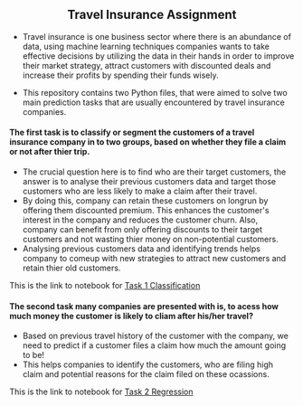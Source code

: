 <h2><center>Travel Insurance Assignment</center></h2>

- Travel insurance is one business sector where there is an abundance of data, using machine 
learning techniques companies wants to take effective decisions by utilizing the data in their 
hands in order to improve their market strategy, attract customers with discounted deals and 
increase their profits by spending their funds wisely.

- This repository contains two Python files, that were aimed to solve two main prediction tasks that are usually encountered by travel insurance companies.
#### The first task is to classify or segment the customers of a travel insurance company in to two groups, based on whether they file a claim or not after thier trip.
  <ul>
  <li>The crucial question here is to find    who are their target customers, the answer is to analyse their previous customers data and target those customers who are less likely to make a claim after their travel.</li>
  <li>By doing this, company can retain these customers on longrun by offering them discounted premium. This enhances the customer's interest in the company and reduces the customer churn. Also, company can benefit from only offering discounts to their target customers and not wasting thier money on non-potential customers. </li>
  <li>Analysing previous customers data and identifying trends helps company to comeup with new strategies to attract new customers and retain thier old customers.</li> 
</ul>
  
This is the link to notebook for [Task 1 Classification](https://github.com/Jhansi-27/Projects-Machinelearning-DeepLearning/blob/main/MachineLearning(Python)/Insurance%20Claim%20Prediction/Classification_Insurance_Claim.ipynb)
  
 #### The second task many companies are presented with is, to acess how much money the customer is likely to cliam after his/her travel?
  <ul>
  <li>Based on previous travel history of the customer with the company, we need to predict if a customer files a claim how much the amount going to be!</li>
  <li>This helps companies to identify the customers, who are filing high claim and potential reasons for the claim filed on these ocassions.</li>
  </ul>
  
This is the link to notebook for [Task 2 Regression](https://github.com/Jhansi-27/Projects-Machinelearning-DeepLearning/blob/main/MachineLearning(Python)/Insurance%20Claim%20Prediction/Regression_Insurance_Claimvalue_Prediction.ipynb)


  

